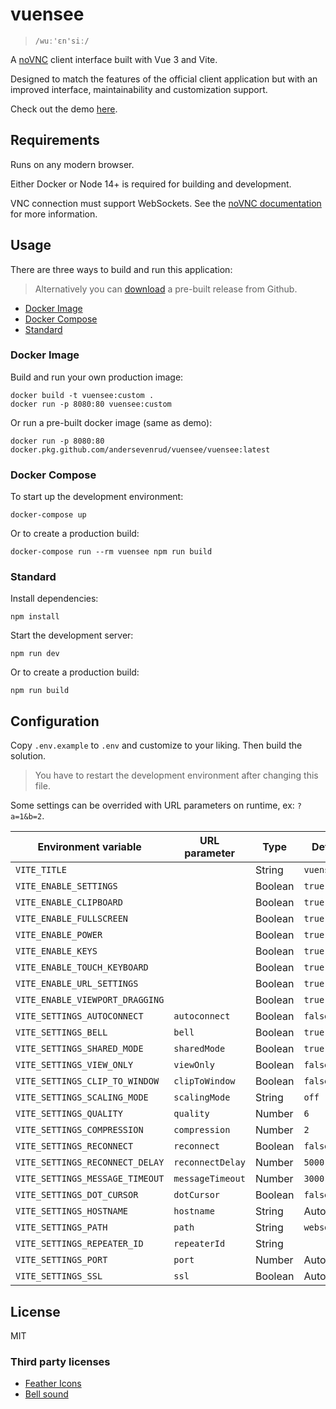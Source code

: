 # vuensee

> `/wuː'ɛn'siː/`

A [noVNC](https://github.com/novnc/noVNC) client interface built with Vue 3 and Vite.

Designed to match the features of the official client application but with an improved
interface, maintainability and customization support.

Check out the demo [here](https://andersevenrud.github.io/vuensee/index.html).

## Requirements

Runs on any modern browser.

Either Docker or Node 14+ is required for building and development.

VNC connection must support WebSockets. See the
[noVNC documentation](https://github.com/novnc/noVNC#server-requirements)
for more information.

## Usage

There are three ways to build and run this application:

> Alternatively you can [download](https://github.com/andersevenrud/vuensee/releases)
> a pre-built release from Github.

* [Docker Image](#docker-image)
* [Docker Compose](#docker-compose)
* [Standard](#standard)

### Docker Image

Build and run your own production image:

```shell
docker build -t vuensee:custom .
docker run -p 8080:80 vuensee:custom
```

Or run a pre-built docker image (same as demo):

```shell
docker run -p 8080:80 docker.pkg.github.com/andersevenrud/vuensee/vuensee:latest
```

### Docker Compose

To start up the development environment:

```shell
docker-compose up
```

Or to create a production build:

```shell
docker-compose run --rm vuensee npm run build
```

### Standard

Install dependencies:

```shell
npm install
```

Start the development server:

```shell
npm run dev
```

Or to create a production build:

```shell
npm run build
```

## Configuration

Copy `.env.example` to `.env` and customize to your liking. Then build the solution.

> You have to restart the development environment after changing this file.

Some settings can be overrided with URL parameters on runtime, ex: `?a=1&b=2`.

| Environment variable            | URL parameter    | Type      | Default      |
| ------------------------------- | ---------------- | --------- | ------------ |
| `VITE_TITLE`                    |                  | String    | `vuensee`    |
| `VITE_ENABLE_SETTINGS`          |                  | Boolean   | `true`       |
| `VITE_ENABLE_CLIPBOARD`         |                  | Boolean   | `true`       |
| `VITE_ENABLE_FULLSCREEN`        |                  | Boolean   | `true`       |
| `VITE_ENABLE_POWER`             |                  | Boolean   | `true`       |
| `VITE_ENABLE_KEYS`              |                  | Boolean   | `true`       |
| `VITE_ENABLE_TOUCH_KEYBOARD`    |                  | Boolean   | `true`       |
| `VITE_ENABLE_URL_SETTINGS`      |                  | Boolean   | `true`       |
| `VITE_ENABLE_VIEWPORT_DRAGGING` |                  | Boolean   | `true`       |
| `VITE_SETTINGS_AUTOCONNECT`     | `autoconnect`    | Boolean   | `false`      |
| `VITE_SETTINGS_BELL`            | `bell`           | Boolean   | `true`       |
| `VITE_SETTINGS_SHARED_MODE`     | `sharedMode`     | Boolean   | `true`       |
| `VITE_SETTINGS_VIEW_ONLY`       | `viewOnly`       | Boolean   | `false`      |
| `VITE_SETTINGS_CLIP_TO_WINDOW`  | `clipToWindow`   | Boolean   | `false`      |
| `VITE_SETTINGS_SCALING_MODE`    | `scalingMode`    | String    | `off`        |
| `VITE_SETTINGS_QUALITY`         | `quality`        | Number    | `6`          |
| `VITE_SETTINGS_COMPRESSION`     | `compression`    | Number    | `2`          |
| `VITE_SETTINGS_RECONNECT`       | `reconnect`      | Boolean   | `false`      |
| `VITE_SETTINGS_RECONNECT_DELAY` | `reconnectDelay` | Number    | `5000`       |
| `VITE_SETTINGS_MESSAGE_TIMEOUT` | `messageTimeout` | Number    | `3000`       |
| `VITE_SETTINGS_DOT_CURSOR`      | `dotCursor`      | Boolean   | `false`      |
| `VITE_SETTINGS_HOSTNAME`        | `hostname`       | String    | Auto         |
| `VITE_SETTINGS_PATH`            | `path`           | String    | `websockify` |
| `VITE_SETTINGS_REPEATER_ID`     | `repeaterId`     | String    |              |
| `VITE_SETTINGS_PORT`            | `port`           | Number    | Auto         |
| `VITE_SETTINGS_SSL`             | `ssl`            | Boolean   | Auto         |

## License

MIT

### Third party licenses

* [Feather Icons](https://raw.githubusercontent.com/feathericons/feather/master/LICENSE)
* [Bell sound](https://github.com/novnc/noVNC/blob/9142f8f0f7b4a53447f5cfec3a797cbf0d6204a9/app/sounds/CREDITS)
